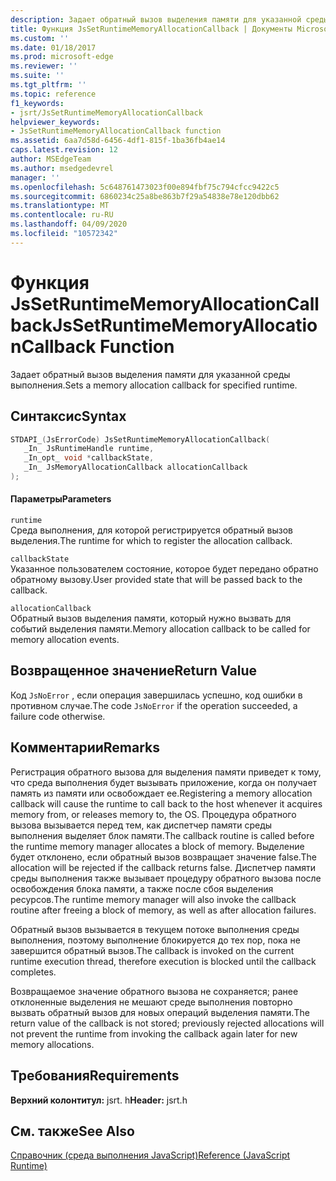 ```yaml
---
description: Задает обратный вызов выделения памяти для указанной среды выполнения.
title: Функция JsSetRuntimeMemoryAllocationCallback | Документы Microsoft
ms.custom: ''
ms.date: 01/18/2017
ms.prod: microsoft-edge
ms.reviewer: ''
ms.suite: ''
ms.tgt_pltfrm: ''
ms.topic: reference
f1_keywords:
- jsrt/JsSetRuntimeMemoryAllocationCallback
helpviewer_keywords:
- JsSetRuntimeMemoryAllocationCallback function
ms.assetid: 6aa7d58d-6456-4df1-815f-1ba36fb4ae14
caps.latest.revision: 12
author: MSEdgeTeam
ms.author: msedgedevrel
manager: ''
ms.openlocfilehash: 5c648761473023f00e894fbf75c794cfcc9422c5
ms.sourcegitcommit: 6860234c25a8be863b7f29a54838e78e120dbb62
ms.translationtype: MT
ms.contentlocale: ru-RU
ms.lasthandoff: 04/09/2020
ms.locfileid: "10572342"
---
```

# <span data-ttu-id="e3e0f-103">Функция JsSetRuntimeMemoryAllocationCallback</span><span class="sxs-lookup"><span data-stu-id="e3e0f-103">JsSetRuntimeMemoryAllocationCallback Function</span></span>
<span data-ttu-id="e3e0f-104">Задает обратный вызов выделения памяти для указанной среды выполнения.</span><span class="sxs-lookup"><span data-stu-id="e3e0f-104">Sets a memory allocation callback for specified runtime.</span></span>  
  
## <span data-ttu-id="e3e0f-105">Синтаксис</span><span class="sxs-lookup"><span data-stu-id="e3e0f-105">Syntax</span></span>  
  
```cpp  
STDAPI_(JsErrorCode) JsSetRuntimeMemoryAllocationCallback(  
   _In_ JsRuntimeHandle runtime,  
   _In_opt_ void *callbackState,  
   _In_ JsMemoryAllocationCallback allocationCallback  
);  
```  
  
#### <span data-ttu-id="e3e0f-106">Параметры</span><span class="sxs-lookup"><span data-stu-id="e3e0f-106">Parameters</span></span>  
 `runtime`  
 <span data-ttu-id="e3e0f-107">Среда выполнения, для которой регистрируется обратный вызов выделения.</span><span class="sxs-lookup"><span data-stu-id="e3e0f-107">The runtime for which to register the allocation callback.</span></span>  
  
 `callbackState`  
 <span data-ttu-id="e3e0f-108">Указанное пользователем состояние, которое будет передано обратно обратному вызову.</span><span class="sxs-lookup"><span data-stu-id="e3e0f-108">User provided state that will be passed back to the callback.</span></span>  
  
 `allocationCallback`  
 <span data-ttu-id="e3e0f-109">Обратный вызов выделения памяти, который нужно вызвать для событий выделения памяти.</span><span class="sxs-lookup"><span data-stu-id="e3e0f-109">Memory allocation callback to be called for memory allocation events.</span></span>  
  
## <span data-ttu-id="e3e0f-110">Возвращенное значение</span><span class="sxs-lookup"><span data-stu-id="e3e0f-110">Return Value</span></span>  
 <span data-ttu-id="e3e0f-111">Код `JsNoError` , если операция завершилась успешно, код ошибки в противном случае.</span><span class="sxs-lookup"><span data-stu-id="e3e0f-111">The code `JsNoError` if the operation succeeded, a failure code otherwise.</span></span>  
  
## <span data-ttu-id="e3e0f-112">Комментарии</span><span class="sxs-lookup"><span data-stu-id="e3e0f-112">Remarks</span></span>  
 <span data-ttu-id="e3e0f-113">Регистрация обратного вызова для выделения памяти приведет к тому, что среда выполнения будет вызывать приложение, когда он получает память из памяти или освобождает ее.</span><span class="sxs-lookup"><span data-stu-id="e3e0f-113">Registering a memory allocation callback will cause the runtime to call back to the host whenever it acquires memory from, or releases memory to, the OS.</span></span> <span data-ttu-id="e3e0f-114">Процедура обратного вызова вызывается перед тем, как диспетчер памяти среды выполнения выделяет блок памяти.</span><span class="sxs-lookup"><span data-stu-id="e3e0f-114">The callback routine is called before the runtime memory manager allocates a block of memory.</span></span> <span data-ttu-id="e3e0f-115">Выделение будет отклонено, если обратный вызов возвращает значение false.</span><span class="sxs-lookup"><span data-stu-id="e3e0f-115">The allocation will be rejected if the callback returns false.</span></span> <span data-ttu-id="e3e0f-116">Диспетчер памяти среды выполнения также вызывает процедуру обратного вызова после освобождения блока памяти, а также после сбоя выделения ресурсов.</span><span class="sxs-lookup"><span data-stu-id="e3e0f-116">The runtime memory manager will also invoke the callback routine after freeing a block of memory, as well as after allocation failures.</span></span>  
  
 <span data-ttu-id="e3e0f-117">Обратный вызов вызывается в текущем потоке выполнения среды выполнения, поэтому выполнение блокируется до тех пор, пока не завершится обратный вызов.</span><span class="sxs-lookup"><span data-stu-id="e3e0f-117">The callback is invoked on the current runtime execution thread, therefore execution is blocked until the callback completes.</span></span>  
  
 <span data-ttu-id="e3e0f-118">Возвращаемое значение обратного вызова не сохраняется; ранее отклоненные выделения не мешают среде выполнения повторно вызвать обратный вызов для новых операций выделения памяти.</span><span class="sxs-lookup"><span data-stu-id="e3e0f-118">The return value of the callback is not stored; previously rejected allocations will not prevent the runtime from invoking the callback again later for new memory allocations.</span></span>  
  
## <span data-ttu-id="e3e0f-119">Требования</span><span class="sxs-lookup"><span data-stu-id="e3e0f-119">Requirements</span></span>  
 <span data-ttu-id="e3e0f-120">**Верхний колонтитул:** jsrt. h</span><span class="sxs-lookup"><span data-stu-id="e3e0f-120">**Header:** jsrt.h</span></span>  
  
## <span data-ttu-id="e3e0f-121">См. также</span><span class="sxs-lookup"><span data-stu-id="e3e0f-121">See Also</span></span>  
 [<span data-ttu-id="e3e0f-122">Справочник (среда выполнения JavaScript)</span><span class="sxs-lookup"><span data-stu-id="e3e0f-122">Reference (JavaScript Runtime)</span></span>](../chakra-hosting/reference-javascript-runtime.md)